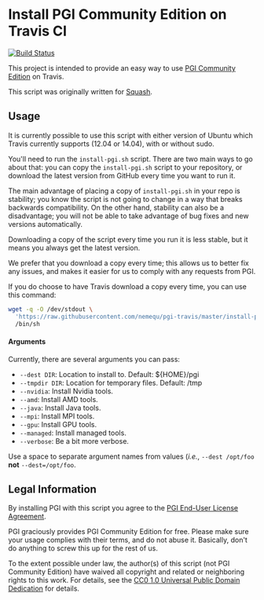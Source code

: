# Install PGI Community Edition on Travis CI

[![Build Status](https://travis-ci.org/nemequ/pgi-travis.svg?branch=master)](https://travis-ci.org/nemequ/pgi-travis)

This project is intended to provide an easy way to use [PGI Community
Edition](http://www.pgroup.com/products/community.htm) on Travis.

This script was originally written for
[Squash](https://quixdb.github.io/squash).

## Usage

It is currently possible to use this script with either version of
Ubuntu which Travis currently supports (12.04 or 14.04), with or
without sudo.

You'll need to run the `install-pgi.sh` script.  There are two main
ways to go about that: you can copy the `install-pgi.sh` script to
your repository, or download the latest version from GitHub every time
you want to run it.

The main advantage of placing a copy of `install-pgi.sh` in your repo
is stability; you know the script is not going to change in a way that
breaks backwards compatibility.  On the other hand, stability can also
be a disadvantage; you will not be able to take advantage of bug fixes
and new versions automatically.

Downloading a copy of the script every time you run it is less stable,
but it means you always get the latest version.

We prefer that you download a copy every time; this allows us to
better fix any issues, and makes it easier for us to comply with any
requests from PGI.

If you do choose to have Travis download a copy every time, you can
use this command:

```bash
wget -q -O /dev/stdout \
  'https://raw.githubusercontent.com/nemequ/pgi-travis/master/install-pgi.sh' | \
  /bin/sh
```

#### Arguments

Currently, there are several arguments you can pass:

 - `--dest DIR`: Location to install to.  Default: ${HOME}/pgi
 - `--tmpdir DIR`: Location for temporary files.  Default: /tmp
 - `--nvidia`: Install Nvidia tools.
 - `--amd`: Install AMD tools.
 - `--java`: Install Java tools.
 - `--mpi`: Install MPI tools.
 - `--gpu`: Install GPU tools.
 - `--managed`: Install managed tools.
 - `--verbose`: Be a bit more verbose.

Use a space to separate argument names from values (*i.e.*, `--dest
/opt/foo` **not** `--dest=/opt/foo`.

## Legal Information

By installing PGI with this script you agree to the [PGI End-User
License Agreement](http://www.pgroup.com/doc/LICENSE.txt).

PGI graciously provides PGI Community Edition for free.  Please make
sure your usage complies with their terms, and do not abuse it.
Basically, don't do anything to screw this up for the rest of us.

To the extent possible under law, the author(s) of this script (not
PGI Community Edition) have waived all copyright and related or
neighboring rights to this work.  For details, see the [CC0 1.0
Universal Public Domain
Dedication](https://creativecommons.org/publicdomain/zero/1.0/) for
details.
